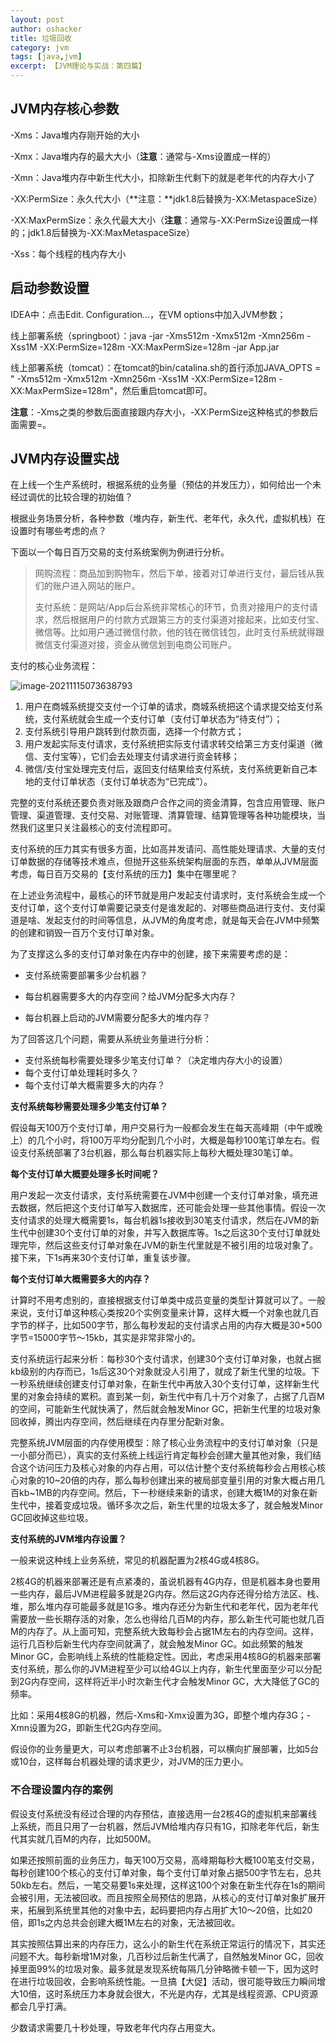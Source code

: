 ```yaml
---
layout: post 
author: oshacker
title: 垃圾回收
category: jvm
tags: [java,jvm]
excerpt: 【JVM理论与实战：第四篇】
---
```


## JVM内存核心参数

-Xms：Java堆内存刚开始的大小

-Xmx：Java堆内存的最大大小（**注意**：通常与-Xms设置成一样的）

-Xmn：Java堆内存中新生代大小，扣除新生代剩下的就是老年代的内存大小了

-XX:PermSize：永久代大小（**注意：**jdk1.8后替换为-XX:MetaspaceSize）

-XX:MaxPermSize：永久代最大大小（**注意**：通常与-XX:PermSize设置成一样的；jdk1.8后替换为-XX:MaxMetaspaceSize）

-Xss：每个线程的栈内存大小

## 启动参数设置

IDEA中：点击Edit. Configuration...，在VM options中加入JVM参数；

线上部署系统（springboot）：java -jar -Xms512m -Xmx512m -Xmn256m -Xss1M -XX:PermSize=128m -XX:MaxPermSize=128m -jar App.jar

线上部署系统（tomcat）：在tomcat的bin/catalina.sh的首行添加JAVA_OPTS = " -Xms512m -Xmx512m -Xmn256m -Xss1M -XX:PermSize=128m -XX:MaxPermSize=128m"，然后重启tomcat即可。

**注意**：-Xms之类的参数后面直接跟内存大小，-XX:PermSize这种格式的参数后面需要=。

## JVM内存设置实战

在上线一个生产系统时，根据系统的业务量（预估的并发压力），如何给出一个未经过调优的比较合理的初始值？

根据业务场景分析，各种参数（堆内存，新生代、老年代，永久代，虚拟机栈）在设置时有哪些考虑的点？

下面以一个每日百万交易的支付系统案例为例进行分析。

> 网购流程：商品加到购物车，然后下单，接着对订单进行支付，最后钱从我们的账户进入网站的账户。
>
> 支付系统：是网站/App后台系统非常核心的环节，负责对接用户的支付请求，然后根据用户的付款方式跟第三方的支付渠道对接起来，比如支付宝、微信等。比如用户通过微信付款，他的钱在微信钱包，此时支付系统就得跟微信支付渠道对接，资金从微信划到电商公司账户。

支付的核心业务流程：

![image-20211115073638793](https://cdn.jsdelivr.net/gh/YuanAaron/BlogImage/2021/image-20211115073638793.png)

1. 用户在商城系统提交支付一个订单的请求，商城系统把这个请求提交给支付系统，支付系统就会生成一个支付订单（支付订单状态为“待支付”）；
2. 支付系统引导用户跳转到付款页面，选择一个付款方式；
3. 用户发起实际支付请求，支付系统把实际支付请求转交给第三方支付渠道（微信、支付宝等），它们会去处理支付请求进行资金转移；
4. 微信/支付宝处理完支付后，返回支付结果给支付系统，支付系统更新自己本地的支付订单状态（支付订单状态为“已完成”）。

完整的支付系统还要负责对账及跟商户合作之间的资金清算，包含应用管理、账户管理、渠道管理、支付交易、对账管理、清算管理、结算管理等各种功能模块，当然我们这里只关注最核心的支付流程即可。

支付系统的压力其实有很多方面，比如高并发请问、高性能处理请求、大量的支付订单数据的存储等技术难点，但抛开这些系统架构层面的东西，单单从JVM层面考虑，每日百万交易的【支付系统的压力】集中在哪里呢？

在上述业务流程中，最核心的环节就是用户发起支付请求时，支付系统会生成一个支付订单，这个支付订单需要记录支付是谁发起的、对哪些商品进行支付、支付渠道是啥、发起支付的时间等信息，从JVM的角度考虑，就是每天会在JVM中频繁的创建和销毁一百万个支付订单对象。

为了支撑这么多的支付订单对象在内存中的创建，接下来需要考虑的是：

+ 支付系统需要部署多少台机器？

+ 每台机器需要多大的内存空间？给JVM分配多大内存？
+ 每台机器上启动的JVM需要分配多大的堆内存？

为了回答这几个问题，需要从系统业务量进行分析：

+ 支付系统每秒需要处理多少笔支付订单？（决定堆内存大小的设置）
+ 每个支付订单处理耗时多久？
+ 每个支付订单大概需要多大的内存？

**支付系统每秒需要处理多少笔支付订单？**

假设每天100万个支付订单，用户交易行为一般都会发生在每天高峰期（中午或晚上）的几个小时，将100万平均分配到几个小时，大概是每秒100笔订单左右。假设支付系统部署了3台机器，那么每台机器实际上每秒大概处理30笔订单。

**每个支付订单大概要处理多长时间呢？**

用户发起一次支付请求，支付系统需要在JVM中创建一个支付订单对象，填充进去数据，然后把这个支付订单写入数据库，还可能会处理一些其他事情。假设一次支付请求的处理大概需要1s，每台机器1s接收到30笔支付请求，然后在JVM的新生代中创建30个支付订单的对象，并写入数据库等。1s之后这30个支付订单就处理完毕，然后这些支付订单对象在JVM的新生代里就是不被引用的垃圾对象了。接下来，下1s再来30个支付订单，重复该步骤。

**每个支付订单大概需要多大的内存？**

计算时不用考虑别的，直接根据支付订单类中成员变量的类型计算就可以了。一般来说，支付订单这种核心类按20个实例变量来计算，这样大概一个对象也就几百字节的样子，比如500字节，那么每秒发起的支付请求占用的内存大概是30*500字节=15000字节～15kb，其实是非常非常小的。

支付系统运行起来分析：每秒30个支付请求，创建30个支付订单对象，也就占据kb级别的内存而已，1s后这30个对象就没人引用了，就成了新生代里的垃圾。下一秒系统继续创建支付订单对象，在新生代中再放入30个支付订单，这样新生代里的对象会持续的累积。直到某一刻，新生代中有几十万个对象了，占据了几百M的空间，可能新生代就快满了，然后就会触发Minor GC，把新生代里的垃圾对象回收掉，腾出内存空间，然后继续在内存里分配新对象。

完整系统JVM层面的内存使用模型：除了核心业务流程中的支付订单对象（只是一小部分而已），真实的支付系统上线运行肯定每秒会创建大量其他对象，我们结合这个访问压力及核心对象的内存占用，可以估计整个支付系统每秒会占用核心核心对象的10~20倍的内存，那么每秒创建出来的被局部变量引用的对象大概占用几百kb~1MB的内存空间。然后，下一秒继续来新的请求，创建大概1M的对象在新生代中，接着变成垃圾。循环多次之后，新生代里的垃圾太多了，就会触发Minor GC回收掉这些垃圾。

**支付系统的JVM堆内存设置？**

一般来说这种线上业务系统，常见的机器配置为2核4G或4核8G。

2核4G的机器来部署还是有点紧凑的，虽说机器有4G内存，但是机器本身也要用一些内存，最后JVM进程最多就是2G内存。然后这2G内存还得分给方法区、栈、堆，那么堆内存可能最多就是1G多。堆内存还分为新生代和老年代，因为老年代需要放一些长期存活的对象，怎么也得给几百M的内存，那么新生代可能也就几百M的内存了。从上面可知，完整系统大致每秒会占据1M左右的内存空间。这样，运行几百秒后新生代内存空间就满了，就会触发Minor GC。如此频繁的触发Minor GC，会影响线上系统的性能稳定性。因此，考虑采用4核8G的机器来部署支付系统，那么你的JVM进程至少可以给4G以上内存，新生代里面至少可以分配到2G内存空间，这样将近半小时次新生代才会触发Minor GC，大大降低了GC的频率。

比如：采用4核8G的机器，然后-Xms和-Xmx设置为3G，即整个堆内存3G；-Xmn设置为2G，即新生代2G内存空间。

假设你的业务量更大，可以考虑部署不止3台机器，可以横向扩展部署，比如5台或10台，这样每台机器处理的请求更少，对JVM的压力更小。

### 不合理设置内存的案例

假设支付系统没有经过合理的内存预估，直接选用一台2核4G的虚拟机来部署线上系统，而且只用了一台机器，然后JVM给堆内存只有1G，扣除老年代后，新生代其实就几百M的内存，比如500M。

如果还按照前面的业务压力，每天100万交易，高峰期每秒大概100笔支付交易，每秒创建100个核心的支付订单对象，每个支付订单对象占据500字节左右，总共50kb左右。然后，一笔交易要1s来处理，这样这100个对象在新生代存在1s的期间会被引用，无法被回收。而且按照全局预估的思路，从核心的支付订单对象扩展开来，拓展到系统里其他的对象中去，起码要把内存占用扩大10～20倍，比如20倍，即1s之内总共会创建大概1M左右的对象，无法被回收。

其实按照估算出来的内存压力，这么小的新生代在系统正常运行的情况下，其实还问题不大。每秒新增1M对象，几百秒过后新生代满了，自然触发Minor GC，回收掉里面99%的垃圾对象。最多就是发现系统每隔几分钟略微卡顿一下，因为这时在进行垃圾回收，会影响系统性能。一旦搞【大促】活动，很可能导致压力瞬间增大10倍，这时系统压力本身就会很大，不光是内存，尤其是线程资源、CPU资源都会几乎打满。

少数请求需要几十秒处理，导致老年代内存占用变大。